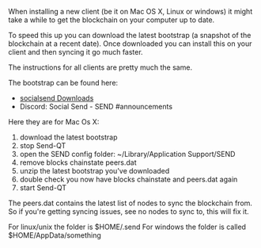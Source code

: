 When installing a new client (be it on Mac OS X, Linux or windows) it might take a while to get the blockchain on your computer up to date.

To speed this up you can download the latest bootstrap (a snapshot of the blockchain at a recent date).
Once downloaded you can install this on your client and then syncing it go much faster.


The instructions for all clients are pretty much the same.

The bootstrap can be found here:
- <a href="https://socialsend.io/#downloads">socialsend Downloads</a>
- Discord: Social Send - SEND #announcements

Here they are for Mac Os X:
1. download the latest bootstrap 
1. stop Send-QT
2. open the SEND config folder: ~/Library/Application Support/SEND
3. remove blocks chainstate peers.dat
4. unzip the latest bootstrap you've downloaded 
5. double check you now have blocks chainstate and peers.dat again
6. start Send-QT


The peers.dat contains the latest list of nodes to sync the blockchain from. So if you're getting syncing issues, see no nodes to sync to, this will fix it.


For linux/unix the folder is $HOME/.send
For windows the folder is called $HOME/AppData/something

